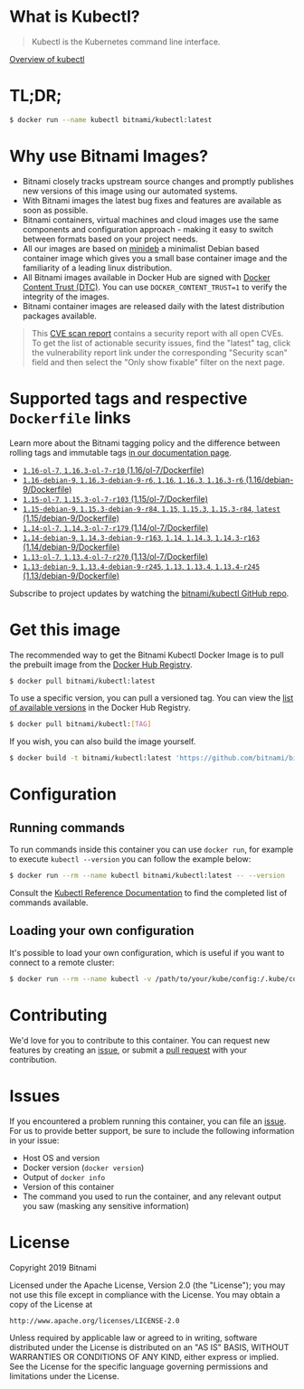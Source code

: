 
# What is Kubectl?

> Kubectl is the Kubernetes command line interface.

[Overview of kubectl](https://kubernetes.io/docs/reference/kubectl/overview/)

# TL;DR;

```bash
$ docker run --name kubectl bitnami/kubectl:latest
```

# Why use Bitnami Images?

* Bitnami closely tracks upstream source changes and promptly publishes new versions of this image using our automated systems.
* With Bitnami images the latest bug fixes and features are available as soon as possible.
* Bitnami containers, virtual machines and cloud images use the same components and configuration approach - making it easy to switch between formats based on your project needs.
* All our images are based on [minideb](https://github.com/bitnami/minideb) a minimalist Debian based container image which gives you a small base container image and the familiarity of a leading linux distribution.
* All Bitnami images available in Docker Hub are signed with [Docker Content Trust (DTC)](https://docs.docker.com/engine/security/trust/content_trust/). You can use `DOCKER_CONTENT_TRUST=1` to verify the integrity of the images.
* Bitnami container images are released daily with the latest distribution packages available.


> This [CVE scan report](https://quay.io/repository/bitnami/kubectl?tab=tags) contains a security report with all open CVEs. To get the list of actionable security issues, find the "latest" tag, click the vulnerability report link under the corresponding "Security scan" field and then select the "Only show fixable" filter on the next page.

# Supported tags and respective `Dockerfile` links

Learn more about the Bitnami tagging policy and the difference between rolling tags and immutable tags [in our documentation page](https://docs.bitnami.com/containers/how-to/understand-rolling-tags-containers/).


* [`1.16-ol-7`, `1.16.3-ol-7-r10` (1.16/ol-7/Dockerfile)](https://github.com/bitnami/bitnami-docker-kubectl/blob/1.16.3-ol-7-r10/1.16/ol-7/Dockerfile)
* [`1.16-debian-9`, `1.16.3-debian-9-r6`, `1.16`, `1.16.3`, `1.16.3-r6` (1.16/debian-9/Dockerfile)](https://github.com/bitnami/bitnami-docker-kubectl/blob/1.16.3-debian-9-r6/1.16/debian-9/Dockerfile)
* [`1.15-ol-7`, `1.15.3-ol-7-r103` (1.15/ol-7/Dockerfile)](https://github.com/bitnami/bitnami-docker-kubectl/blob/1.15.3-ol-7-r103/1.15/ol-7/Dockerfile)
* [`1.15-debian-9`, `1.15.3-debian-9-r84`, `1.15`, `1.15.3`, `1.15.3-r84`, `latest` (1.15/debian-9/Dockerfile)](https://github.com/bitnami/bitnami-docker-kubectl/blob/1.15.3-debian-9-r84/1.15/debian-9/Dockerfile)
* [`1.14-ol-7`, `1.14.3-ol-7-r179` (1.14/ol-7/Dockerfile)](https://github.com/bitnami/bitnami-docker-kubectl/blob/1.14.3-ol-7-r179/1.14/ol-7/Dockerfile)
* [`1.14-debian-9`, `1.14.3-debian-9-r163`, `1.14`, `1.14.3`, `1.14.3-r163` (1.14/debian-9/Dockerfile)](https://github.com/bitnami/bitnami-docker-kubectl/blob/1.14.3-debian-9-r163/1.14/debian-9/Dockerfile)
* [`1.13-ol-7`, `1.13.4-ol-7-r270` (1.13/ol-7/Dockerfile)](https://github.com/bitnami/bitnami-docker-kubectl/blob/1.13.4-ol-7-r270/1.13/ol-7/Dockerfile)
* [`1.13-debian-9`, `1.13.4-debian-9-r245`, `1.13`, `1.13.4`, `1.13.4-r245` (1.13/debian-9/Dockerfile)](https://github.com/bitnami/bitnami-docker-kubectl/blob/1.13.4-debian-9-r245/1.13/debian-9/Dockerfile)

Subscribe to project updates by watching the [bitnami/kubectl GitHub repo](https://github.com/bitnami/bitnami-docker-kubectl).

# Get this image

The recommended way to get the Bitnami Kubectl Docker Image is to pull the prebuilt image from the [Docker Hub Registry](https://hub.docker.com/r/bitnami/kubectl).

```bash
$ docker pull bitnami/kubectl:latest
```

To use a specific version, you can pull a versioned tag. You can view the [list of available versions](https://hub.docker.com/r/bitnami/kubectl/tags/) in the Docker Hub Registry.

```bash
$ docker pull bitnami/kubectl:[TAG]
```

If you wish, you can also build the image yourself.

```bash
$ docker build -t bitnami/kubectl:latest 'https://github.com/bitnami/bitnami-docker-kubectl.git#master:1.15/debian-9'
```

# Configuration

## Running commands

To run commands inside this container you can use `docker run`, for example to execute `kubectl --version` you can follow the example below:

```bash
$ docker run --rm --name kubectl bitnami/kubectl:latest -- --version
```

Consult the [Kubectl Reference Documentation](https://kubernetes.io/docs/reference/generated/kubectl/kubectl-commands) to find the completed list of commands available.

## Loading your own configuration

It's possible to load your own configuration, which is useful if you want to connect to a remote cluster:

```bash
$ docker run --rm --name kubectl -v /path/to/your/kube/config:/.kube/config bitnami/kubectl:latest
```

# Contributing

We'd love for you to contribute to this container. You can request new features by creating an [issue](https://github.com/bitnami/bitnami-docker-kubectl/issues), or submit a [pull request](https://github.com/bitnami/bitnami-docker-kubectl/pulls) with your contribution.

# Issues

If you encountered a problem running this container, you can file an [issue](https://github.com/bitnami/bitnami-docker-kubectl/issues). For us to provide better support, be sure to include the following information in your issue:

- Host OS and version
- Docker version (`docker version`)
- Output of `docker info`
- Version of this container
- The command you used to run the container, and any relevant output you saw (masking any sensitive information)

# License

Copyright 2019 Bitnami

Licensed under the Apache License, Version 2.0 (the "License");
you may not use this file except in compliance with the License.
You may obtain a copy of the License at

    http://www.apache.org/licenses/LICENSE-2.0

Unless required by applicable law or agreed to in writing, software
distributed under the License is distributed on an "AS IS" BASIS,
WITHOUT WARRANTIES OR CONDITIONS OF ANY KIND, either express or implied.
See the License for the specific language governing permissions and
limitations under the License.
